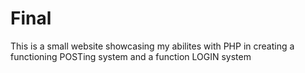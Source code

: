# Final
This is a small website showcasing my abilites with PHP in creating a functioning POSTing system and a function LOGIN system
